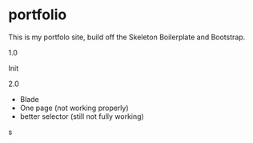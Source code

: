 # portfolio
This is my portfolo site, build off the Skeleton Boilerplate and Bootstrap.

1.0

Init

2.0

- Blade 
- One page (not working properly)
- better selector (still not fully working)

s
